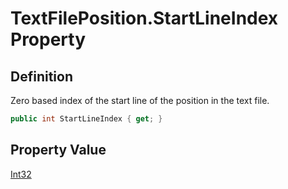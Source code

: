 # TextFilePosition.StartLineIndex Property
## Definition

Zero based index of the start line of the position in the text file.

```c#
public int StartLineIndex { get; }
```

## Property Value

[Int32](https://learn.microsoft.com/en-gb/dotnet/api/System.Int32)
